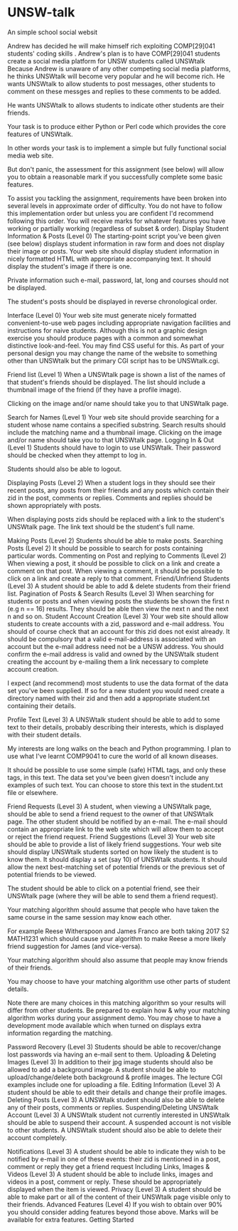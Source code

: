 # UNSW-talk
An simple school social websit

Andrew has decided he will make himself rich exploiting COMP[29]041 students' coding skills . Andrew's plan is to have COMP[29]041 students create a social media platform for UNSW students called UNSWtalk Because Andrew is unaware of any other competing social media platforms, he thinks UNSWtalk will become very popular and he will become rich.
He wants UNSWtalk to allow students to post messages, other students to comment on these messges and replies to these comments to be added.

He wants UNSWtalk to allows students to indicate other students are their friends.

Your task is to produce either Python or Perl code which provides the core features of UNSWtalk.

In other words your task is to implement a simple but fully functional social media web site.

But don't panic, the assessment for this assignment (see below) will allow you to obtain a reasonable mark if you successfully complete some basic features.


To assist you tackling the assignment, requirements have been broken into several levels in approximate order of difficulty. You do not have to follow this implementation order but unless you are confident I'd recommend following this order. You will receive marks for whatever features you have working or partially working (regardless of subset & order).
Display Student Information & Posts (Level 0)
The starting-point script you've been given (see below) displays student information in raw form and does not display their image or posts.
Your web site should display student information in nicely formatted HTML with appropriate accompanying text. It should display the student's image if there is one.

Private information such e-mail, password, lat, long and courses should not be displayed.

The student's posts should be displayed in reverse chronological order.

Interface (Level 0)
Your web site must generate nicely formatted convenient-to-use web pages including appropriate navigation facilities and instructions for naive students. Although this is not a graphic design exercise you should produce pages with a common and somewhat distinctive look-and-feel. You may find CSS useful for this.
As part of your personal design you may change the name of the website to something other than UNSWtalk but the primary CGI script has to be UNSWtalk.cgi.

Friend list (Level 1)
When a UNSWtalk page is shown a list of the names of that student's friends should be displayed.
The list should include a thumbnail image of the friend (if they have a profile image).

Clicking on the image and/or name should take you to that UNSWtalk page.

Search for Names (Level 1)
Your web site should provide searching for a student whose name contains a specified substring. Search results should include the matching name and a thumbnail image. Clicking on the image and/or name should take you to that UNSWtalk page.
Logging In & Out (Level 1)
Students should have to login to use UNSWtalk.
Their password should be checked when they attempt to log in.

Students should also be able to logout.

Displaying Posts (Level 2)
When a student logs in they should see their recent posts, any posts from their friends and any posts which contain their zid in the post, comments or replies.
Comments and replies should be shown appropriately with posts.

When displaying posts zids should be replaced with a link to the student's UNSWtalk page. The link text should be the student's full name.

Making Posts (Level 2)
Students should be able to make posts.
Searching Posts (Level 2)
It should be possible to search for posts containing particular words.
Commenting on Post and replying to Comments (Level 2)
When viewing a post, it should be possible to click on a link and create a comment on that post. When viewing a comment, it should be possible to click on a link and create a reply to that comment.
Friend/Unfriend Students (Level 3)
A student should be able to add & delete students from their friend list.
Pagination of Posts & Search Results (Level 3)
When searching for students or posts and when viewing posts the students be shown the first n (e.g n == 16) results. They should be able then view the next n and the next n and so on.
Student Account Creation (Level 3)
Your web site should allow students to create accounts with a zid, password and e-mail address. You should of course check that an account for this zid does not exist already. It should be compulsory that a valid e-mail-address is associated with an account but the e-mail address need not be a UNSW address.
You should confirm the e-mail address is valid and owned by the UNSWtalk student creating the account by e-mailing them a link necessary to complete account creation.

I expect (and recommend) most students to use the data format of the data set you've been supplied. If so for a new student you would need create a directory named with their zid and then add a appropriate student.txt containing their details.

Profile Text (Level 3)
A UNSWtalk student should be able to add to some text to their details, probably describing their interests, which is displayed with their student details.

My interests are long walks on the beach and Python programming.
I plan to use what I've learnt COMP9041 to cure the world of all known diseases.

It should be possible to use some simple (safe) HTML tags, and only these tags, in this text. The data set you've been given doesn't include any examples of such text.
You can choose to store this text in the student.txt file or elsewhere.

Friend Requests (Level 3)
A student, when viewing a UNSWtalk page, should be able to send a friend request to the owner of that UNSWtalk page. The other student should be notified by an e-mail. The e-mail should contain an appropriate link to the web site which will allow them to accept or reject the friend request.
Friend Suggestions (Level 3)
Your web site should be able to provide a list of likely friend suggestions.
Your web site should display UNSWtalk students sorted on how likely the student is to know them. It should display a set (say 10) of UNSWtalk students. It should allow the next best-matching set of potential friends or the previous set of potential friends to be viewed.

The student should be able to click on a potential friend, see their UNSWtalk page (where they will be able to send them a friend request).

Your matching algorithm should assume that people who have taken the same course in the same session may know each other.

For example Reese Witherspoon and James Franco are both taking 2017 S2 MATH1231 which should cause your algorithm to make Reese a more likely friend suggestion for James (and vice-versa).

Your matching algorithm should also assume that people may know friends of their friends.

You may choose to have your matching algorithm use other parts of student details.

Note there are many choices in this matching algorithm so your results will differ from other students. Be prepared to explain how & why your matching algorithm works during your assignment demo. You may chose to have a development mode available which when turned on displays extra information regarding the matching.

Password Recovery (Level 3)
Students should be able to recover/change lost passwords via having an e-mail sent to them.
Uploading & Deleting Images (Level 3)
In addition to their jpg image students should also be allowed to add a background image. A student should be able to upload/change/delete both background & profile images. The lecture CGI examples include one for uploading a file.
Editing Information (Level 3)
A student should be able to edit their details and change their profile images.
Deleting Posts (Level 3)
A UNSWtalk student should also be able to delete any of their posts, comments or replies.
Suspending/Deleting UNSWtalk Account (Level 3)
A UNSWtalk student not currently interested in UNSWtalk should be able to suspend their account. A suspended account is not visible to other students.
A UNSWtalk student should also be able to delete their account completely.

Notifications (Level 3)
A student should be able to indicate they wish to be notified by e-mail in one of these events:
their zid is mentioned in a post, comment or reply
they get a friend request
Including Links, Images & Videos (Level 3)
A student should be able to include links, images and videos in a post, comment or reply. These should be appropriately displayed when the item is viewed.
Privacy (Level 3)
A student should be able to make part or all of the content of their UNSWtalk page visible only to their friends.
Advanced Features (Level 4)
If you wish to obtain over 90% you should consider adding features beyond those above. Marks will be available for extra features.
Getting Started
